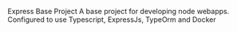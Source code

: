 Express Base Project
A base project for developing node webapps. Configured to use Typescript, ExpressJs, TypeOrm and Docker
